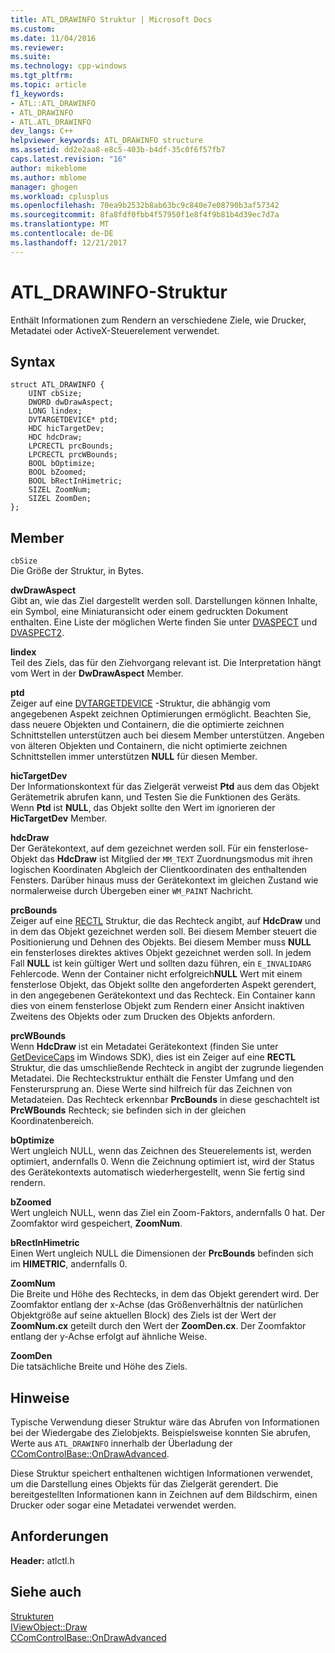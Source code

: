 ```yaml
---
title: ATL_DRAWINFO Struktur | Microsoft Docs
ms.custom: 
ms.date: 11/04/2016
ms.reviewer: 
ms.suite: 
ms.technology: cpp-windows
ms.tgt_pltfrm: 
ms.topic: article
f1_keywords:
- ATL::ATL_DRAWINFO
- ATL_DRAWINFO
- ATL.ATL_DRAWINFO
dev_langs: C++
helpviewer_keywords: ATL_DRAWINFO structure
ms.assetid: dd2e2aa8-e8c5-403b-b4df-35c0f6f57fb7
caps.latest.revision: "16"
author: mikeblome
ms.author: mblome
manager: ghogen
ms.workload: cplusplus
ms.openlocfilehash: 70ea9b2532b8ab63bc9c840e7e08790b3af57342
ms.sourcegitcommit: 8fa8fdf0fbb4f57950f1e8f4f9b81b4d39ec7d7a
ms.translationtype: MT
ms.contentlocale: de-DE
ms.lasthandoff: 12/21/2017
---
```

# <a name="atldrawinfo-structure"></a>ATL_DRAWINFO-Struktur
Enthält Informationen zum Rendern an verschiedene Ziele, wie Drucker, Metadatei oder ActiveX-Steuerelement verwendet.  
  
## <a name="syntax"></a>Syntax  
  
```
struct ATL_DRAWINFO {
    UINT cbSize;
    DWORD dwDrawAspect;
    LONG lindex;
    DVTARGETDEVICE* ptd;
    HDC hicTargetDev;
    HDC hdcDraw;
    LPCRECTL prcBounds;
    LPCRECTL prcWBounds;
    BOOL bOptimize;
    BOOL bZoomed;
    BOOL bRectInHimetric;
    SIZEL ZoomNum;
    SIZEL ZoomDen;
};
```  
  
## <a name="members"></a>Member  
 `cbSize`  
 Die Größe der Struktur, in Bytes.  
  
 **dwDrawAspect**  
 Gibt an, wie das Ziel dargestellt werden soll. Darstellungen können Inhalte, ein Symbol, eine Miniaturansicht oder einem gedruckten Dokument enthalten. Eine Liste der möglichen Werte finden Sie unter [DVASPECT](http://msdn.microsoft.com/library/windows/desktop/ms690318) und [DVASPECT2](http://msdn.microsoft.com/library/windows/desktop/ms688644).  
  
 **lindex**  
 Teil des Ziels, das für den Ziehvorgang relevant ist. Die Interpretation hängt vom Wert in der **DwDrawAspect** Member.  
  
 **ptd**  
 Zeiger auf eine [DVTARGETDEVICE](http://msdn.microsoft.com/library/windows/desktop/ms686613) -Struktur, die abhängig vom angegebenen Aspekt zeichnen Optimierungen ermöglicht. Beachten Sie, dass neuere Objekten und Containern, die die optimierte zeichnen Schnittstellen unterstützen auch bei diesem Member unterstützen. Angeben von älteren Objekten und Containern, die nicht optimierte zeichnen Schnittstellen immer unterstützen **NULL** für diesen Member.  
  
 **hicTargetDev**  
 Der Informationskontext für das Zielgerät verweist **Ptd** aus dem das Objekt Gerätemetrik abrufen kann, und Testen Sie die Funktionen des Geräts. Wenn **Ptd** ist **NULL**, das Objekt sollte den Wert im ignorieren der **HicTargetDev** Member.  
  
 **hdcDraw**  
 Der Gerätekontext, auf dem gezeichnet werden soll. Für ein fensterlose-Objekt das **HdcDraw** ist Mitglied der `MM_TEXT` Zuordnungsmodus mit ihren logischen Koordinaten Abgleich der Clientkoordinaten des enthaltenden Fensters. Darüber hinaus muss der Gerätekontext im gleichen Zustand wie normalerweise durch Übergeben einer `WM_PAINT` Nachricht.  
  
 **prcBounds**  
 Zeiger auf eine [RECTL](http://msdn.microsoft.com/library/windows/desktop/dd162907) Struktur, die das Rechteck angibt, auf **HdcDraw** und in dem das Objekt gezeichnet werden soll. Bei diesem Member steuert die Positionierung und Dehnen des Objekts. Bei diesem Member muss **NULL** ein fensterloses direktes aktives Objekt gezeichnet werden soll. In jedem Fall **NULL** ist kein gültiger Wert und sollten dazu führen, ein `E_INVALIDARG` Fehlercode. Wenn der Container nicht erfolgreich**NULL** Wert mit einem fensterlose Objekt, das Objekt sollte den angeforderten Aspekt gerendert, in den angegebenen Gerätekontext und das Rechteck. Ein Container kann dies von einem fensterlose Objekt zum Rendern einer Ansicht inaktiven Zweitens des Objekts oder zum Drucken des Objekts anfordern.  
  
 **prcWBounds**  
 Wenn **HdcDraw** ist ein Metadatei Gerätekontext (finden Sie unter [GetDeviceCaps](http://msdn.microsoft.com/library/windows/desktop/dd144877) im Windows SDK), dies ist ein Zeiger auf eine **RECTL** Struktur, die das umschließende Rechteck in angibt der zugrunde liegenden Metadatei. Die Rechteckstruktur enthält die Fenster Umfang und den Fensterursprung an. Diese Werte sind hilfreich für das Zeichnen von Metadateien. Das Rechteck erkennbar **PrcBounds** in diese geschachtelt ist **PrcWBounds** Rechteck; sie befinden sich in der gleichen Koordinatenbereich.  
  
 **bOptimize**  
 Wert ungleich NULL, wenn das Zeichnen des Steuerelements ist, werden optimiert, andernfalls 0. Wenn die Zeichnung optimiert ist, wird der Status des Gerätekontexts automatisch wiederhergestellt, wenn Sie fertig sind rendern.  
  
 **bZoomed**  
 Wert ungleich NULL, wenn das Ziel ein Zoom-Faktors, andernfalls 0 hat. Der Zoomfaktor wird gespeichert, **ZoomNum**.  
  
 **bRectInHimetric**  
 Einen Wert ungleich NULL die Dimensionen der **PrcBounds** befinden sich im **HIMETRIC**, andernfalls 0.  
  
 **ZoomNum**  
 Die Breite und Höhe des Rechtecks, in dem das Objekt gerendert wird. Der Zoomfaktor entlang der x-Achse (das Größenverhältnis der natürlichen Objektgröße auf seine aktuellen Block) des Ziels ist der Wert der **ZoomNum.cx** geteilt durch den Wert der **ZoomDen.cx**. Der Zoomfaktor entlang der y-Achse erfolgt auf ähnliche Weise.  
  
 **ZoomDen**  
 Die tatsächliche Breite und Höhe des Ziels.  
  
## <a name="remarks"></a>Hinweise  
 Typische Verwendung dieser Struktur wäre das Abrufen von Informationen bei der Wiedergabe des Zielobjekts. Beispielsweise konnten Sie abrufen, Werte aus `ATL_DRAWINFO` innerhalb der Überladung der [CComControlBase::OnDrawAdvanced](ccomcontrolbase-class.md#ondrawadvanced).  
  
 Diese Struktur speichert enthaltenen wichtigen Informationen verwendet, um die Darstellung eines Objekts für das Zielgerät gerendert. Die bereitgestellten Informationen kann in Zeichnen auf dem Bildschirm, einen Drucker oder sogar eine Metadatei verwendet werden.  
  
## <a name="requirements"></a>Anforderungen  
 **Header:** atlctl.h  
  
## <a name="see-also"></a>Siehe auch  
 [Strukturen](../../atl/reference/atl-structures.md)   
 [IViewObject::Draw](http://msdn.microsoft.com/library/windows/desktop/ms688655)   
 [CComControlBase::OnDrawAdvanced](../../atl/reference/ccomcontrolbase-class.md#ondrawadvanced)





